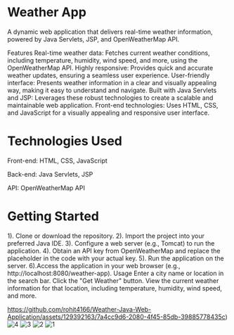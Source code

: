 # Weather App #
A dynamic web application that delivers real-time weather information, powered by Java Servlets, JSP, and OpenWeatherMap API.

Features
Real-time weather data: Fetches current weather conditions, including temperature, humidity, wind speed, and more, using the OpenWeatherMap API.
Highly responsive: Provides quick and accurate weather updates, ensuring a seamless user experience.
User-friendly interface: Presents weather information in a clear and visually appealing way, making it easy to understand and navigate.
Built with Java Servlets and JSP: Leverages these robust technologies to create a scalable and maintainable web application.
Front-end technologies: Uses HTML, CSS, and JavaScript for a visually appealing and responsive user interface.


# Technologies Used #
Front-end: HTML, CSS, JavaScript

Back-end: Java Servlets, JSP

API: OpenWeatherMap API

# Getting Started

1). Clone or download the repository.
2). Import the project into your preferred Java IDE.
3). Configure a web server (e.g., Tomcat) to run the application.
4). Obtain an API key from OpenWeatherMap and replace the placeholder in the code with your actual key.
5). Run the application on the server.
6).Access the application in your web browser (e.g., http://localhost:8080/weather-app).
Usage
Enter a city name or location in the search bar.
Click the "Get Weather" button.
View the current weather information for that location, including temperature, humidity, wind speed, and more.

https://github.com/rohit4166/Weather-Java-Web-Application/assets/129392163/7a4cc9d6-2080-4f45-85db-39885778435c)
![4](https://github.com/rohit4166/Weather-Java-Web-Application/assets/129392163/38474c4d-7401-4e88-91d8-d44b435dc72c)
![3](https://github.com/rohit4166/Weather-Java-Web-Application/assets/129392163/e04c7449-e3f6-41df-9ae9-271dc51fda84)
![2](https://github.com/rohit4166/Weather-Java-Web-Application/assets/129392163/8d6bf44e-b37f-48eb-bd71-ff98562ee376)
![1](https://github.com/rohit4166/Weather-Java-Web-Application/assets/129392163/12a02dd7-e332-4d60-a040-3ad298d596ef)
